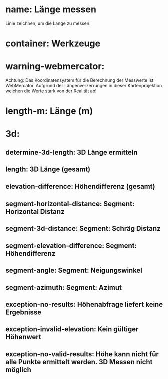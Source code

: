 ﻿# name: Länge messen

Linie zeichnen, um die Länge zu messen.

# container: Werkzeuge

# warning-webmercator: 

Achtung: 
Das Koordinatensystem für die Berechnung der Messwerte ist WebMercator. 
Aufgrund der Längenverzerrungen in dieser Kartenprojektion weichen die 
Werte stark von der Realität ab!

# length-m: Länge (m)

# 3d:

## determine-3d-length: 3D Länge ermitteln

## length: 3D Länge (gesamt)
## elevation-difference: Höhendifferenz (gesamt)
## segment-horizontal-distance: Segment: Horizontal Distanz
## segment-3d-distance: Segment: Schräg Distanz
## segment-elevation-difference: Segment: Höhendifferenz
## segment-angle: Segment: Neigungswinkel
## segment-azimuth: Segment: Azimut




## exception-no-results: Höhenabfrage liefert keine Ergebnisse
## exception-invalid-elevation: Kein gültiger Höhenwert
## exception-no-valid-results: Höhe kann nicht für alle Punkte ermittelt werden. 3D Messen nicht möglich